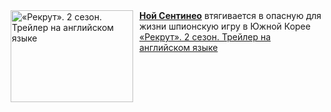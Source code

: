 <!--2025-01-13 08:00:16-->
<div class="yb">
  <div class="rss smaller1 kino_kino"><a href="https://www.kino-teatr.ru/video/45394/" title="«Рекрут». 2 сезон. Трейлер на английском языке"><img src="https://www.kino-teatr.ru/video/4/9/45394/poster.jpg" width="196" height="147" align="left" hspace="5" style="margin: 0px 10px 0px 5px" alt="«Рекрут». 2 сезон. Трейлер на английском языке"/></a><a href=https://www.kino-teatr.ru/kino/acter/m/hollywood/489677/bio/ target=_blank><strong>Ной Сентинео</strong></a> втягивается в опасную для жизни шпионскую игру в Южной Корее <br><a class="light" href="https://www.kino-teatr.ru/video/45394/">«Рекрут». 2 сезон. Трейлер на английском языке</a></div>
</div>
